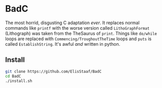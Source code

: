# BadC
The most horrid, disgusting C adaptation *ever*. It replaces normal commands like `printf`
with the worse version called `LithoGraphFormat` (Lithograph) was taken from the TheSaurus
of `print`. Things like `do/while` loops are replaced with `Commencing/TroughoutTheTime`
loops and `puts` is called `EstablishString`. It's awful *and* written in python.

## Install
```sh
git clone https://github.com/ElisStaaf/BadC
cd BadC
./install.sh
```
